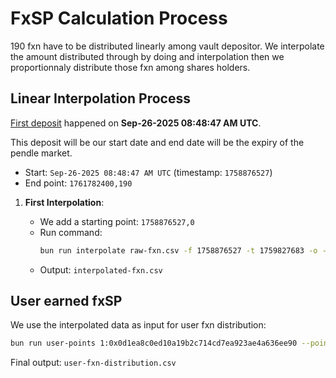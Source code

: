 # FxSP Calculation Process

190 fxn have to be distributed linearly among vault depositor. We interpolate the amount distributed through by doing and interpolation then we proportionnaly distribute those fxn among shares holders.


## Linear Interpolation Process

[First deposit](https://etherscan.io/tx/0x73503d94cc6b261389169023ff8279ad26faeb52abeee1e5e765be073db05a9f) happened on **Sep-26-2025 08:48:47 AM UTC**. 

This deposit will be our start date and end date will be the expiry of the pendle market.

- Start: `Sep-26-2025 08:48:47 AM UTC` (timestamp: `1758876527`)
- End point: `1761782400,190`

1. **First Interpolation**:

   - We add a starting point: `1758876527,0`
   - Run command:
     ```bash
     bun run interpolate raw-fxn.csv -f 1758876527 -t 1759827683 -o --frequency 3600 -p 3
     ```
   - Output: `interpolated-fxn.csv`

## User earned fxSP

We use the interpolated data as input for user fxn distribution:

```bash
bun run user-points 1:0x0d1ea8c0ed10a19b2c714cd7ea923ae4a636ee90 --points interpolated-fxn.csv
```

Final output: `user-fxn-distribution.csv`
